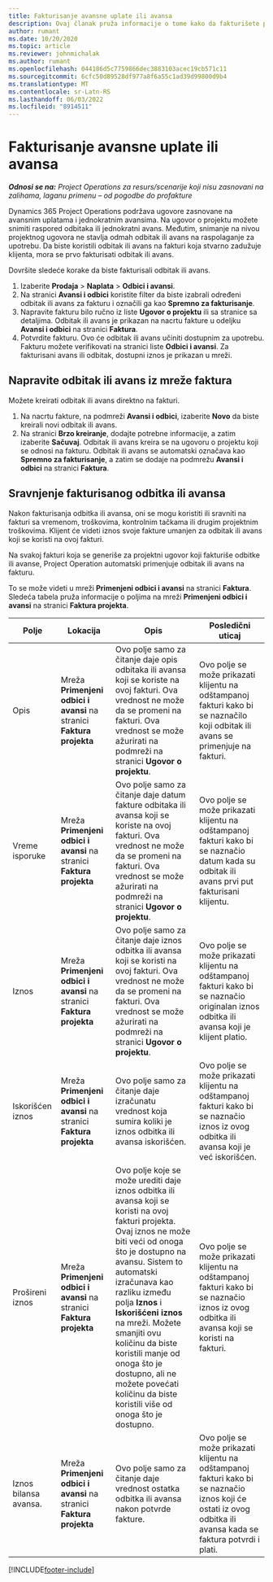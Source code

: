 ```yaml
---
title: Fakturisanje avansne uplate ili avansa
description: Ovaj članak pruža informacije o tome kako da fakturišete prodavca ili avans u operacijama projekta.
author: rumant
ms.date: 10/20/2020
ms.topic: article
ms.reviewer: johnmichalak
ms.author: rumant
ms.openlocfilehash: 044186d5c7759866dec3883103acec19cb571c11
ms.sourcegitcommit: 6cfc50d89528df977a8f6a55c1ad39d99800d9b4
ms.translationtype: MT
ms.contentlocale: sr-Latn-RS
ms.lasthandoff: 06/03/2022
ms.locfileid: "8914511"
---
```

# <a name="invoice-a-retainer-or-an-advance"></a>Fakturisanje avansne uplate ili avansa

_**Odnosi se na:** Project Operations za resurs/scenarije koji nisu zasnovani na zalihama, laganu primenu – od pogodbe do profakture_

Dynamics 365 Project Operations podržava ugovore zasnovane na avansnim uplatama i jednokratnim avansima. Na ugovor o projektu možete snimiti raspored odbitaka ili jednokratni avans. Međutim, snimanje na nivou projektnog ugovora ne stavlja odmah odbitak ili avans na raspolaganje za upotrebu. Da biste koristili odbitak ili avans na fakturi koja stvarno zadužuje klijenta, mora se prvo fakturisati odbitak ili avans.

Dovršite sledeće korake da biste fakturisali odbitak ili avans.

1. Izaberite **Prodaja** > **Naplata** > **Odbici i avansi**. 
2. Na stranici **Avansi i odbici** koristite filter da biste izabrali određeni odbitak ili avans za fakturu i označili ga kao **Spremno za fakturisanje**.
3. Napravite fakturu bilo ručno iz liste **Ugovor o projektu** ili sa stranice sa detaljima. Odbitak ili avans je prikazan na nacrtu fakture u odeljku **Avansi i odbici** na stranici **Faktura**.
4. Potvrdite fakturu. Ovo će odbitak ili avans učiniti dostupnim za upotrebu. Fakturu možete verifikovati na stranici liste **Odbici i avansi**. Za fakturisani avans ili odbitak, dostupni iznos je prikazan u mreži.

## <a name="create-a-retainer-or-advance-from-the-invoice-grid"></a>Napravite odbitak ili avans iz mreže faktura

Možete kreirati odbitak ili avans direktno na fakturi.

1. Na nacrtu fakture, na podmreži **Avansi i odbici**, izaberite **Novo** da biste kreirali novi odbitak ili avans. 
2. Na stranici **Brzo kreiranje**, dodajte potrebne informacije, a zatim izaberite **Sačuvaj**. Odbitak ili avans kreira se na ugovoru o projektu koji se odnosi na fakturu. Odbitak ili avans se automatski označava kao **Spremno za fakturisanje**, a zatim se dodaje na podmrežu **Avansi i odbici** na stranici **Faktura**.

## <a name="reconcile-an-invoiced-retainer-or-advance"></a>Sravnjenje fakturisanog odbitka ili avansa

Nakon fakturisanja odbitka ili avansa, oni se mogu koristiti ili sravniti na fakturi sa vremenom, troškovima, kontrolnim tačkama ili drugim projektnim troškovima. Klijent će videti iznos svoje fakture umanjen za odbitak ili avans koji se koristi na ovoj fakturi.

Na svakoj fakturi koja se generiše za projektni ugovor koji fakturiše odbitke ili avanse, Project Operation automatski primenjuje odbitak ili avans na fakturu.

To se može videti u mreži **Primenjeni odbici i avansi** na stranici **Faktura**. Sledeća tabela pruža informacije o poljima na mreži **Primenjeni odbici i avansi** na stranici **Faktura projekta**.

| Polje | Lokacija | Opis | Posledični uticaj |
| --- | --- | --- | --- |
| Opis | Mreža **Primenjeni odbici i avansi** na stranici **Faktura projekta** |Ovo polje samo za čitanje daje opis odbitaka ili avansa koji se koriste na ovoj fakturi. Ova vrednost ne može da se promeni na fakturi. Ova vrednost se može ažurirati na podmreži na stranici **Ugovor o projektu**. | Ovo polje se može prikazati klijentu na odštampanoj fakturi kako bi se naznačilo koji odbitak ili avans se primenjuje na fakturi. |
| Vreme isporuke | Mreža **Primenjeni odbici i avansi** na stranici **Faktura projekta**  | Ovo polje samo za čitanje daje datum fakture odbitaka ili avansa koji se koriste na ovoj fakturi. Ova vrednost ne može da se promeni na fakturi. Ova vrednost se može ažurirati na podmreži na stranici **Ugovor o projektu**. | Ovo polje se može prikazati klijentu na odštampanoj fakturi kako bi se naznačio datum kada su odbitak ili avans prvi put fakturisani klijentu. |
| Iznos | Mreža **Primenjeni odbici i avansi** na stranici **Faktura projekta**  | Ovo polje samo za čitanje daje iznos odbitka ili avansa koji se koristi na ovoj fakturi. Ova vrednost ne može da se promeni na fakturi. Ova vrednost se može ažurirati na podmreži na stranici **Ugovor o projektu**. | Ovo polje se može prikazati klijentu na odštampanoj fakturi kako bi se naznačio originalan iznos odbitka ili avansa koji je klijent platio. |
| Iskorišćen iznos | Mreža **Primenjeni odbici i avansi** na stranici **Faktura projekta**  | Ovo polje samo za čitanje daje izračunatu vrednost koja sumira koliki je iznos odbitka ili avansa iskorišćen. | Ovo polje se može prikazati klijentu na odštampanoj fakturi kako bi se naznačio iznos iz ovog odbitka ili avansa koji je već iskorišćen. |
| Prošireni iznos | Mreža **Primenjeni odbici i avansi** na stranici **Faktura projekta**  | Ovo polje koje se može urediti daje iznos odbitka ili avansa koji se koristi na ovoj fakturi projekta. Ovaj iznos ne može biti veći od onoga što je dostupno na avansu. Sistem to automatski izračunava kao razliku između polja **Iznos** i **Iskorišćeni iznos** na mreži. Možete smanjiti ovu količinu da biste koristili manje od onoga što je dostupno, ali ne možete povećati količinu da biste koristili više od onoga što je dostupno. | Ovo polje se može prikazati klijentu na odštampanoj fakturi kako bi se naznačio iznos iz ovog odbitka ili avansa koji se koristi na fakturi. |
| Iznos bilansa avansa. | Mreža **Primenjeni odbici i avansi** na stranici **Faktura projekta**  | Ovo polje samo za čitanje daje vrednost ostatka odbitka ili avansa nakon potvrde fakture. | Ovo polje se može prikazati klijentu na odštampanoj fakturi kako bi se naznačio iznos koji će ostati iz ovog odbitka ili avansa kada se faktura potvrdi i plati. |


[!INCLUDE[footer-include](../../includes/footer-banner.md)]